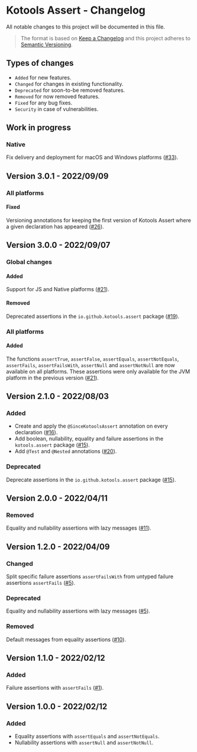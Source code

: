 # Kotools Assert - Changelog

All notable changes to this project will be documented in this file.

> The format is based on [Keep a Changelog](https://keepachangelog.com/en/1.1.0)
> and this project adheres to
> [Semantic Versioning](https://semver.org/spec/v2.0.0.html).

## Types of changes

- `Added` for new features.
- `Changed` for changes in existing functionality.
- `Deprecated` for soon-to-be removed features.
- `Removed` for now removed features.
- `Fixed` for any bug fixes.
- `Security` in case of vulnerabilities.

## Work in progress

### Native

Fix delivery and deployment for macOS and Windows platforms
([#33](https://github.com/kotools/assert/issues/33)).

## Version 3.0.1 - 2022/09/09

### All platforms

#### Fixed

Versioning annotations for keeping the first version of Kotools Assert where
a given declaration has appeared
([#26](https://github.com/kotools/assert/issues/26)).

## Version 3.0.0 - 2022/09/07

### Global changes

#### Added

Support for JS and Native platforms
([#21](https://github.com/kotools/assert/issues/21)).

#### Removed

Deprecated assertions in the `io.github.kotools.assert` package
([#19](https://github.com/kotools/assert/issues/19)).

### All platforms

#### Added

The functions `assertTrue`, `assertFalse`, `assertEquals`, `assertNotEquals`,
`assertFails`, `assertFailsWith`, `assertNull` and `assertNotNull` are now
available on all platforms.
These assertions were only available for the JVM platform in the previous
version ([#21](https://github.com/kotools/assert/issues/21)).

## Version 2.1.0 - 2022/08/03

### Added

- Create and apply the `@SinceKotoolsAssert` annotation on every declaration
  ([#16](https://github.com/kotools/assert/issues/16)).
- Add boolean, nullability, equality and failure assertions in the
  `kotools.assert` package ([#15](https://github.com/kotools/assert/issues/15)).
- Add `@Test` and `@Nested` annotations
  ([#20](https://github.com/kotools/assert/issues/20)).

### Deprecated

Deprecate assertions in the `io.github.kotools.assert` package
([#15](https://github.com/kotools/assert/issues/15)).

## Version 2.0.0 - 2022/04/11

### Removed

Equality and nullability assertions with lazy messages
([#11](https://github.com/kotools/assert/issues/11)).

## Version 1.2.0 - 2022/04/09

### Changed

Split specific failure assertions `assertFailsWith` from untyped failure
assertions `assertFails` ([#5](https://github.com/kotools/assert/issues/5)).

### Deprecated

Equality and nullability assertions with lazy messages
([#5](https://github.com/kotools/assert/issues/5)).

### Removed

Default messages from equality assertions
([#10](https://github.com/kotools/assert/issues/10)).

## Version 1.1.0 - 2022/02/12

### Added

Failure assertions with `assertFails`
([#1](https://github.com/kotools/assert/issues/1)).

## Version 1.0.0 - 2022/02/12

### Added

- Equality assertions with `assertEquals` and `assertNotEquals`.
- Nullability assertions with `assertNull` and `assertNotNull`.
